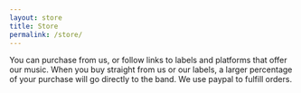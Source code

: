 ```yaml
---
layout: store
title: Store
permalink: /store/
---
```


You can purchase from us, or follow links to labels and platforms that offer our
music. When you buy straight from us or our labels, a larger percentage of your
purchase will go directly to the band. We use paypal to fulfill orders.
